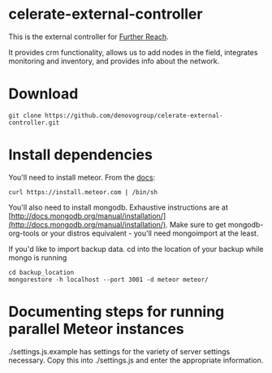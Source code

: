 celerate-external-controller
============================

This is the external controller for [Further Reach](http://furtherreach.net).

It provides crm functionality, allows us to add nodes in the field, integrates monitoring and inventory, and provides info about the network.


# Download #

```
git clone https://github.com/denovogroup/celerate-external-controller.git
```

# Install dependencies #

You'll need to install meteor. From the [docs](http://docs.meteor.com/):
```
curl https://install.meteor.com | /bin/sh
```

You'll also need to install mongodb. Exhaustive instructions are at [http://docs.mongodb.org/manual/installation/](http://docs.mongodb.org/manual/installation/). 
Make sure to get mongodb-org-tools or your distros equivalent - you'll need mongoimport at the least.

If you'd like to import backup data. cd into the location of your backup while mongo is running
```
cd backup_location
mongorestore -h localhost --port 3001 -d meteor meteor/
```


# Documenting steps for running parallel Meteor instances #

./settings.js.example has settings for the variety of server settings necessary. Copy this into ./settings.js and enter the appropriate information.


